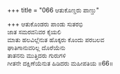 +++
title = "066 ಆತುಕೊಣ್ಡರು ಪಾಣ್ಡು"

+++
ಆತುಕೊಂಡರು ಪಾಂಡು ಸುತರಭಿ  
ಜಾತ ಸಮರವನಿವರ ಕೈಯಲಿ  
ಮಾತು ಹಲವಿಲ್ಲೆನುತ ಹೊಕ್ಕರು ಕೊಂದು ಪರಬಲವ   
ಘಾತಿಗಾನುವರಿಲ್ಲ ದೊರೆಯೆನು  
ತಾತನನು ಮುತ್ತಿದರು ಗುರುಗಳಿ  
ಗೀತನೇ ದಕ್ಷಿಣೆಯೆನುತ ಹಿಡಿದರು ಮಹೀಪತಿಯ     ॥66॥